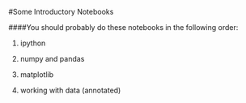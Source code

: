 #Some Introductory Notebooks

####You should probably do these notebooks in the following order:

 1. ipython
 
 2. numpy and pandas
 
 3. matplotlib
 
 4. working with data (annotated)
